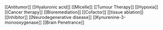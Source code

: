 [[Antitumor]]
[[Hyaluronic acid]]
[[Micelle]]
[[Tumour Therapy]]
[[Hypoxia]]
[[Cancer therapy]]
[[Bioremediation]]
[[Cofactor]]
[[tissue ablation]]
[[Inhibitor]]
[[Neurodegenerative disease]]
[[Kynurenine-3-monooxygenase]]
[[Brain Penetrance]]
